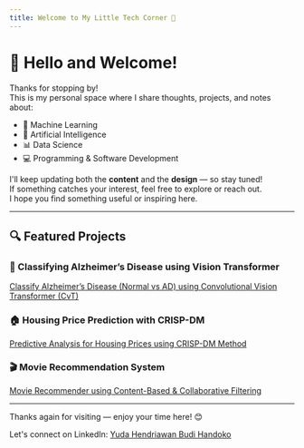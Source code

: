 ```yaml
---
title: Welcome to My Little Tech Corner 🚀
---
```


# 👋 Hello and Welcome!

Thanks for stopping by!  
This is my personal space where I share thoughts, projects, and notes about:

- 🧠 Machine Learning  
- 🤖 Artificial Intelligence  
- 📊 Data Science  
- 💻 Programming & Software Development

I'll keep updating both the **content** and the **design** — so stay tuned!  
If something catches your interest, feel free to explore or reach out.  
I hope you find something useful or inspiring here.

---

## 🔍 Featured Projects

### 🧠 Classifying Alzheimer’s Disease using Vision Transformer
[Classify Alzheimer’s Disease (Normal vs AD) using Convolutional Vision Transformer (CvT)](alzheimer-classification-vision-transformer/README.md)

### 🏠 Housing Price Prediction with CRISP-DM
[Predictive Analysis for Housing Prices using CRISP-DM Method](predictive-analysis-crisp-dm/predictive-analysis.md)

### 🎬 Movie Recommendation System
[Movie Recommender using Content-Based & Collaborative Filtering](recommendation-system/laporan-rekomendasi.md)

---

Thanks again for visiting — enjoy your time here! 😊

Let's connect on LinkedIn: [Yuda Hendriawan Budi Handoko](https://www.linkedin.com/in/yudahendriawan/)
